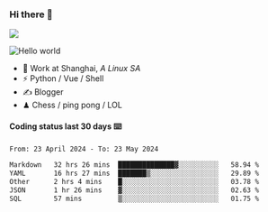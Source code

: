 ### Hi there 👋
![](https://komarev.com/ghpvc/?username=Xuhandsome)


<img src="https://github-readme-stats.vercel.app/api?username=XuHandsome&show_icons=true&theme=merko" alt="Hello world">

<br/>

- 🍻  Work at Shanghai, _A Linux SA_
- ⚡  Python / Vue / Shell
- ✍️  Blogger
- ♟  Chess / ping pong / LOL

#### Coding status last 30 days ⌨️

<!--START_SECTION:waka-->

```txt
From: 23 April 2024 - To: 23 May 2024

Markdown   32 hrs 26 mins  ██████████████▓░░░░░░░░░░   58.94 %
YAML       16 hrs 27 mins  ███████▒░░░░░░░░░░░░░░░░░   29.89 %
Other      2 hrs 4 mins    █░░░░░░░░░░░░░░░░░░░░░░░░   03.78 %
JSON       1 hr 26 mins    ▓░░░░░░░░░░░░░░░░░░░░░░░░   02.63 %
SQL        57 mins         ▒░░░░░░░░░░░░░░░░░░░░░░░░   01.75 %
```

<!--END_SECTION:waka-->
